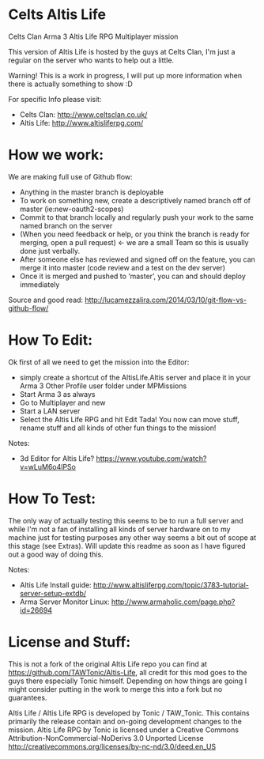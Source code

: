 Celts Altis Life
================

Celts Clan Arma 3 Altis Life RPG Multiplayer mission

This version of Altis Life is hosted by the guys at Celts Clan, I'm just a regular on the server who wants to help out a little.

Warning! This is a work in progress, I will put up more information when there is actually something to show :D

For specific Info please visit:
- Celts Clan: http://www.celtsclan.co.uk/
- Altis Life: http://www.altisliferpg.com/

How we work:
================
We are making full use of Github flow:

* Anything in the master branch is deployable
* To work on something new, create a descriptively named branch off of master (ie:new-oauth2-scopes)
* Commit to that branch locally and regularly push your work to the same named branch on the server
* (When you need feedback or help, or you think the branch is ready for merging, open a pull request) <- we are a small Team so this is usually done just verbally.
* After someone else has reviewed and signed off on the feature, you can merge it into master (code review and a test on the dev server)
* Once it is merged and pushed to ‘master’, you can and should deploy immediately

Source and good read: http://lucamezzalira.com/2014/03/10/git-flow-vs-github-flow/

How To Edit:
================
Ok first of all we need to get the mission into the Editor:
- simply create a shortcut of the AltisLife.Altis server and place it in your Arma 3 Other Profile user folder under MPMissions
- Start Arma 3 as always
- Go to Multiplayer and new
- Start a LAN server
- Select the Altis Life RPG and hit Edit
Tada! You now can move stuff, rename stuff and all kinds of other fun things to the mission!

Notes:
- 3d Editor for Altis Life? https://www.youtube.com/watch?v=wLuM6o4lPSo

How To Test:
================
The only way of actually testing this seems to be to run a full server and while I'm not a fan of installing all kinds of server hardware on to my machine just for testing purposes any other way seems a bit out of scope at this stage (see Extras). Will update this readme as soon as I have figured out a good way of doing this.

Notes:
- Altis Life Install guide: http://www.altisliferpg.com/topic/3783-tutorial-server-setup-extdb/
- Arma Server Monitor Linux: http://www.armaholic.com/page.php?id=26694

License and Stuff: 
================
This is not a fork of the original Altis Life repo you can find at https://github.com/TAWTonic/Altis-Life, all credit for this mod goes to the guys there especially Tonic himself. Depending on how things are going I might consider putting in the work to merge this into a fork but no guarantees.

Altis Life / Altis Life RPG is developed by Tonic / TAW_Tonic. This contains primarily the release contain and on-going development changes to the mission. Altis Life RPG by Tonic is licensed under a Creative Commons Attribution-NonCommercial-NoDerivs 3.0 Unported License http://creativecommons.org/licenses/by-nc-nd/3.0/deed.en_US
